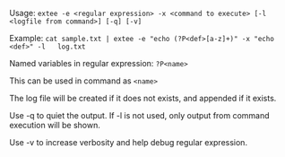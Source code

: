Usage: `extee -e <regular expression> -x <command to execute> [-l <logfile from command>] [-q] [-v]`

Example:
`cat sample.txt | extee -e "echo (?P<def>[a-z]+)" -x "echo <def>" -l   log.txt`

Named variables in regular expression:
`?P<name>  ` 

This can be used in command as 
`<name>`

The log file will be created if it does not exists, and appended if it exists.

Use -q to quiet the output. If -l is not used, only output from command execution will be shown.

Use -v to increase verbosity and help debug regular expression.
